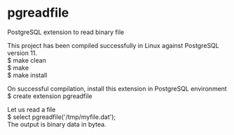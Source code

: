 # pgreadfile
PostgreSQL extension to read binary file

This project has been compiled successfully in Linux against PostgreSQL version 11.<br />
$ make clean<br />
$ make<br />
$ make install<br />

On successful compilation, install this extension in PostgreSQL environment<br />
$ create extension pgreadfile<br />

Let us read a file<br />
$ select pgreadfile('/tmp/myfile.dat');<br />
The output is binary data in bytea.<br />
